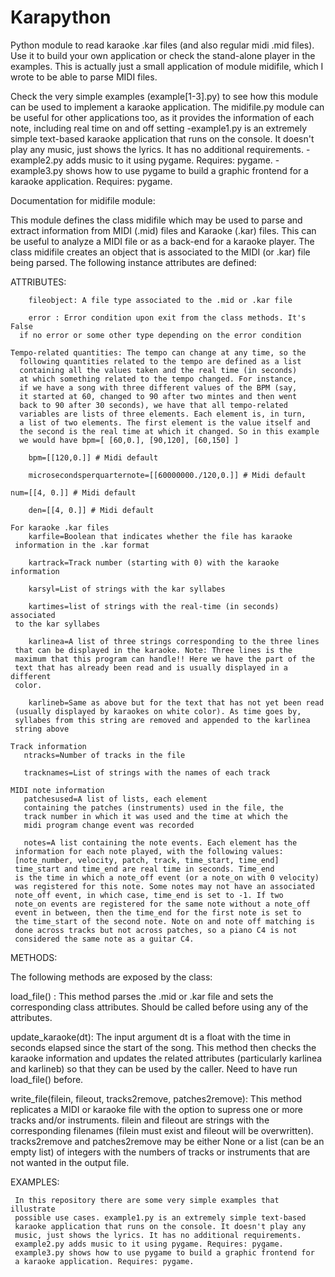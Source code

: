 # Karapython
Python module to read karaoke .kar files (and also regular midi .mid files). Use it to build your own application or check the stand-alone player in the examples. This is actually just a small application of module midifile, which I wrote to be able to parse MIDI files.

Check the very simple examples (example[1-3].py) to see how this module can be used to implement a karaoke application. The midifile.py module can be useful for other applications too, as it provides the information of each note, including real time on and off setting 
-example1.py is an extremely simple text-based karaoke application that runs on the console. It doesn't play any music, just shows the lyrics. It has no additional requirements. 
-example2.py adds music to it using pygame. Requires: pygame. 
-example3.py shows how to use pygame to build a graphic frontend for a karaoke application. Requires: pygame.

Documentation for midifile module:

This module defines the class midifile which may be used to parse and
extract information from MIDI (.mid) files and Karaoke (.kar) files. 
This can be useful to analyze a MIDI file or as a back-end for a
karaoke player. The class midifile creates an object that is associated
to the MIDI (or .kar) file being parsed. The following instance attributes
are defined:


ATTRIBUTES:

        fileobject: A file type associated to the .mid or .kar file

        error : Error condition upon exit from the class methods. It's False
      if no error or some other type depending on the error condition

    Tempo-related quantities: The tempo can change at any time, so the
      following quantities related to the tempo are defined as a list
      containing all the values taken and the real time (in seconds)
      at which something related to the tempo changed. For instance,
      if we have a song with three different values of the BPM (say,
      it started at 60, changed to 90 after two mintes and then went
      back to 90 after 30 seconds), we have that all tempo-related
      variables are lists of three elements. Each element is, in turn,
      a list of two elements. The first element is the value itself and
      the second is the real time at which it changed. So in this example
      we would have bpm=[ [60,0.], [90,120], [60,150] ]
     
        bpm=[[120,0.]] # Midi default

    	microsecondsperquarternote=[[60000000./120,0.]] # Midi default

	num=[[4, 0.]] # Midi default

    	den=[[4, 0.]] # Midi default
    
    For karaoke .kar files
    	karfile=Boolean that indicates whether the file has karaoke 
     information in the .kar format

     	kartrack=Track number (starting with 0) with the karaoke information

    	karsyl=List of strings with the kar syllabes 

    	kartimes=list of strings with the real-time (in seconds) associated 
     to the kar syllabes

     	karlinea=A list of three strings corresponding to the three lines
     that can be displayed in the karaoke. Note: Three lines is the 
     maximum that this program can handle!! Here we have the part of the
     text that has already been read and is usually displayed in a different
     color.    

    	karlineb=Same as above but for the text that has not yet been read
     (usually displayed by karaokes on white color). As time goes by, 
     syllabes from this string are removed and appended to the karlinea
     string above

    Track information
       ntracks=Number of tracks in the file

       tracknames=List of strings with the names of each track

    MIDI note information 
       patchesused=A list of lists, each element
       containing the patches (instruments) used in the file, the
       track number in which it was used and the time at which the
       midi program change event was recorded

       notes=A list containing the note events. Each element has the
     information for each note played, with the following values:
     [note_number, velocity, patch, track, time_start, time_end]
     time_start and time_end are real time in seconds. Time_end
     is the time in which a note_off event (or a note_on with 0 velocity)
     was registered for this note. Some notes may not have an associated
     note_off event, in which case, time_end is set to -1. If two
     note_on events are registered for the same note without a note_off
     event in between, then the time_end for the first note is set to
     the time_start of the second note. Note on and note off matching is 
     done across tracks but not across patches, so a piano C4 is not 
     considered the same note as a guitar C4.

METHODS:

   The following methods are exposed by the class:

   load_file() : This method parses the .mid or .kar file and sets
     the corresponding class attributes. Should be called before
     using any of the attributes.

   update_karaoke(dt): The input argument dt is a float with the time
     in seconds elapsed since the start of the song. This method then
     checks the karaoke information and updates the related attributes 
     (particularly karlinea and karlineb) so that they can be used
     by the caller. Need to have run load_file() before.

   write_file(filein, fileout, tracks2remove, patches2remove): This
     method replicates a MIDI or karaoke file with the option to
     supress one or more tracks and/or instruments. filein and fileout
     are strings with the corresponding filenames (filein must exist and
     fileout will be overwritten). tracks2remove and patches2remove may
     be either None or a list (can be an empty list) of integers with
     the numbers of tracks or instruments that are not wanted in the
     output file.


EXAMPLES:

     In this repository there are some very simple examples that illustrate
     possible use cases. example1.py is an extremely simple text-based
     karaoke application that runs on the console. It doesn't play any
     music, just shows the lyrics. It has no additional requirements. 
     example2.py adds music to it using pygame. Requires: pygame. 
     example3.py shows how to use pygame to build a graphic frontend for
     a karaoke application. Requires: pygame.
